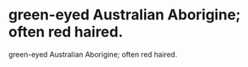 # green-eyed Australian Aborigine; often red haired.

green-eyed Australian Aborigine; often red haired.